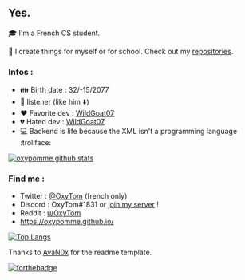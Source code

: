 ## Yes.

:mortar_board: I'm a French CS student.

📝 I create things for myself or for school. Check out my [repositories](https://github.com/oxypomme?tab=repositories).

### Infos :

- :family: Birth date : 32/-15/2077
- :metal: listener (like him :arrow_down:)
- :heart: Favorite dev : [WildGoat07](https://github.com/WildGoat07)
- :broken_heart: Hated dev : [WildGoat07](https://github.com/WildGoat07)
- :computer: Backend is life because the XML isn't a programming language :trollface:

[![oxypomme github stats](https://github-readme-stats.vercel.app/api?username=oxypomme&show_icons=true&icon_color=007ACC&count_private=true&hide_rank=true&hide_border=true&theme=dark&hide=stars,issues,prs)](https://github.com/anuraghazra/github-readme-stats)

### Find me :

- Twitter : [@OxyTom](https://twitter.com/OxyT0m8) (french only)
- Discord : OxyTom#1831 or [join my server](https://discord.com/invite/HgFJsP) !
- Reddit : [u/OxyTom](https://www.reddit.com/user/OxyTom)
- <https://oxypomme.github.io/>

[![Top Langs](https://github-readme-stats.vercel.app/api/top-langs/?username=oxypomme&count_private=true&langs_count=3&hide_border=true&theme=dark)](https://github.com/anuraghazra/github-readme-stats)

Thanks to [AvaN0x](https://github.com/AvaN0x) for the readme template.

[![forthebadge](https://forthebadge.com/images/badges/made-with-c-sharp.svg)](https://forthebadge.com/)
